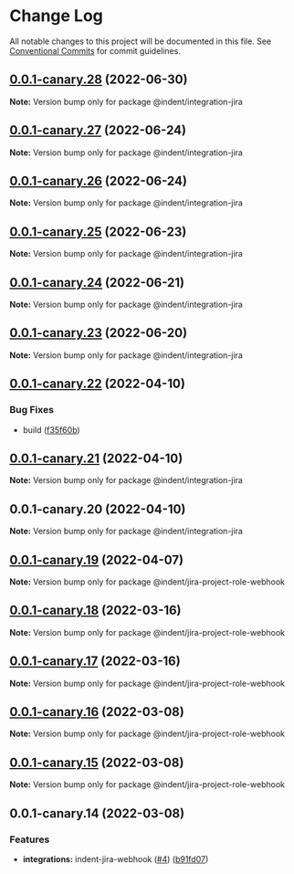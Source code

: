 # Change Log

All notable changes to this project will be documented in this file.
See [Conventional Commits](https://conventionalcommits.org) for commit guidelines.

## [0.0.1-canary.28](https://github.com/indentapis/integrations/compare/@indent/integration-jira@0.0.1-canary.27...@indent/integration-jira@0.0.1-canary.28) (2022-06-30)

**Note:** Version bump only for package @indent/integration-jira





## [0.0.1-canary.27](https://github.com/indentapis/integrations/compare/@indent/integration-jira@0.0.1-canary.26...@indent/integration-jira@0.0.1-canary.27) (2022-06-24)

**Note:** Version bump only for package @indent/integration-jira





## [0.0.1-canary.26](https://github.com/indentapis/integrations/compare/@indent/integration-jira@0.0.1-canary.25...@indent/integration-jira@0.0.1-canary.26) (2022-06-24)

**Note:** Version bump only for package @indent/integration-jira





## [0.0.1-canary.25](https://github.com/indentapis/integrations/compare/@indent/integration-jira@0.0.1-canary.24...@indent/integration-jira@0.0.1-canary.25) (2022-06-23)

**Note:** Version bump only for package @indent/integration-jira





## [0.0.1-canary.24](https://github.com/indentapis/integrations/compare/@indent/integration-jira@0.0.1-canary.23...@indent/integration-jira@0.0.1-canary.24) (2022-06-21)

**Note:** Version bump only for package @indent/integration-jira





## [0.0.1-canary.23](https://github.com/indentapis/integrations/compare/@indent/integration-jira@0.0.1-canary.22...@indent/integration-jira@0.0.1-canary.23) (2022-06-20)

**Note:** Version bump only for package @indent/integration-jira





## [0.0.1-canary.22](https://github.com/indentapis/integrations/compare/@indent/integration-jira@0.0.1-canary.21...@indent/integration-jira@0.0.1-canary.22) (2022-04-10)


### Bug Fixes

* build ([f35f60b](https://github.com/indentapis/integrations/commit/f35f60be6050a9f50ae5617be3583c6454e0d5d9))





## [0.0.1-canary.21](https://github.com/indentapis/integrations/compare/@indent/integration-jira@0.0.1-canary.20...@indent/integration-jira@0.0.1-canary.21) (2022-04-10)

**Note:** Version bump only for package @indent/integration-jira





## 0.0.1-canary.20 (2022-04-10)

**Note:** Version bump only for package @indent/integration-jira





## [0.0.1-canary.19](https://github.com/indentapis/integrations/compare/@indent/jira-project-role-webhook@0.0.1-canary.18...@indent/jira-project-role-webhook@0.0.1-canary.19) (2022-04-07)

**Note:** Version bump only for package @indent/jira-project-role-webhook





## [0.0.1-canary.18](https://github.com/indentapis/integrations/compare/@indent/jira-project-role-webhook@0.0.1-canary.17...@indent/jira-project-role-webhook@0.0.1-canary.18) (2022-03-16)

**Note:** Version bump only for package @indent/jira-project-role-webhook





## [0.0.1-canary.17](https://github.com/indentapis/integrations/compare/@indent/jira-project-role-webhook@0.0.1-canary.16...@indent/jira-project-role-webhook@0.0.1-canary.17) (2022-03-16)

**Note:** Version bump only for package @indent/jira-project-role-webhook





## [0.0.1-canary.16](https://github.com/indentapis/integrations/compare/@indent/jira-project-role-webhook@0.0.1-canary.15...@indent/jira-project-role-webhook@0.0.1-canary.16) (2022-03-08)

**Note:** Version bump only for package @indent/jira-project-role-webhook





## [0.0.1-canary.15](https://github.com/indentapis/integrations/compare/@indent/jira-project-role-webhook@0.0.1-canary.14...@indent/jira-project-role-webhook@0.0.1-canary.15) (2022-03-08)

**Note:** Version bump only for package @indent/jira-project-role-webhook





## 0.0.1-canary.14 (2022-03-08)


### Features

* **integrations:** indent-jira-webhook ([#4](https://github.com/indentapis/integrations/issues/4)) ([b91fd07](https://github.com/indentapis/integrations/commit/b91fd07a9b1f3c8ab96058c6c1a2a814ae5eba7f))
